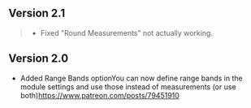 ## Version 2.1
> - Fixed "Round Measurements" not actually working.

## Version 2.0
- Added Range Bands optionYou can now define range bands in the module settings and use those instead of measurements (or use both)https://www.patreon.com/posts/79451910

